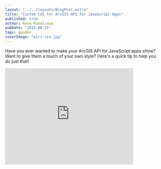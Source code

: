 ```yaml
---
layout: "../../layouts/BlogPost.astro"
title: "Custom CSS for ArcGIS API for JavaScript Apps"
published: true
author: Rene Rubalcava
pubDate: "2015-06-15"
tags: geodev
coverImage: "esri-css.jpg"
---
```


Have you ever wanted to make your ArcGIS API for JavaScript apps shine? Want to give them a touch of your own style? Here's a quick tip to help you do just that!

<iframe width="420" height="315" src="https://www.youtube.com/embed/nIUnmHbsfgs" frameborder="0" allowfullscreen></iframe>
